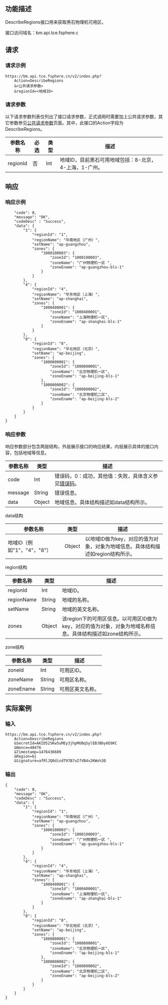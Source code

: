 ## 功能描述

DescribeRegions接口用来获取黑石物理机可用区。

接口访问域名：bm.api.tce.fsphere.c

## 请求

### 请求示例

```
https://bm.api.tce.fsphere.cn/v2/index.php?
	Action=DescribeRegions
	&<公共请求参数>
	&regionId=<地域ID>
```

### 请求参数

以下请求参数列表仅列出了接口请求参数，正式调用时需要加上公共请求参数，其它参数参见[公共请求参数](/doc/api/456/6718)页面。其中，此接口的Action字段为DescribeRegions。

| 参数名称     | 必选   | 类型   | 描述                              |
| -------- | ---- | ---- | ------------------------------- |
| regionId | 否    | Int  | 地域ID，目前黑石可用地域包括：8-北京，4-上海，1-广州。 |

## 响应

### 响应示例

```
    "code": 0,
    "message": "OK",
    "codeDesc" : "Success",
    "data": {
        "1": {
            "regionId": "1",
            "regionName": "华南地区（广州）",
            "setName": "ap-guangzhou",
            "zones": {
                "1000100003": {
                    "zoneId": "1000100003",
                    "zoneName": "广州物理机一区 ",
                    "zoneEname": "ap-guangzhou-bls-1"
                }
            }
        },
        "4": {
            "regionId": "4",
            "regionName": "华东地区（上海）",
            "setName": "ap-shanghai",
            "zones": {
                "1000400001": {
                    "zoneId": "1000400001",
                    "zoneName": "上海物理机一区",
                    "zoneEname": "ap-shanghai-bls-1"
                }
            }
        },
        "8": {
            "regionId": "8",
            "regionName": "华北地区（北京）",
            "setName": "ap-beijing",
            "zones": {
                "1000800001": {
                    "zoneId": "1000800001",
                    "zoneName": "北京物理机一区",
                    "zoneEname": "ap-beijing-bls-1"
                },
                "1000800002": {
                    "zoneId": "1000800002",
                    "zoneName": "北京物理机二区",
                    "zoneEname": "ap-beijing-bls-2"
                }
            }
        }
    }
}
```

### 响应参数

响应参数部分包含两层结构，外层展示接口的响应结果，内层展示具体的接口内容，包括地域等信息。

| 参数名称    | 类型     | 描述                                       |
| ------- | ------ | ---------------------------------------- |
| code    | Int    | 错误码，0：成功，其他值：失败，具体含义参见[错误码](/doc/api/456/6725)。 |
| message | String | 错误信息。                                    |
| data    | Object | 地域信息。具体结构描述如data结构所示。                    |

data结构

| 参数名称                | 类型     | 描述                                       |
| ------------------- | ------ | ---------------------------------------- |
| 地域ID（例如"1"，"4"，"8"） | Object | 以地域ID做为key，对应的值为对象，对象为地域信息。具体结构描述如region结构所示。 |


region结构

| 参数名称       | 类型     | 描述                                       |
| ---------- | ------ | ---------------------------------------- |
| regionId   | Int    | 地域ID。                                    |
| regionName | String | 地域的名称。                                   |
| setName    | String | 地域的英文名称。                                 |
| zones      | Object | 该region下的可用区信息。以可用区ID做为key，对应的值为对象，对象为地域名称信息。具体结构描述如zone结构所示。 |

zone结构

| 参数名称      | 类型     | 描述       |
| --------- | ------ | -------- |
| zoneId    | Int    | 可用区ID。   |
| zoneName  | String | 可用区名称。   |
| zoneEname | String | 可用区英文名称。 |


## 实际案例

### 输入

```
https://bm.api.tce.fsphere.cn/v2/index.php?
	Action=DescribeRegions
	&SecretId=AKID52SKw5uMEy3jhpMUBqSylEBJBby6E0KC
	&Nonce=48476
	&Timestamp=1476436689
	&Region=bj
	&Signature=afRlJQ0disdT97B7uIfVB4v2KWo%3D
```
### 输出

```
{
    "code": 0,
    "message": "OK",
    "codeDesc" : "Success",
    "data": {
        "1": {
            "regionId": "1",
            "regionName": "华南地区（广州）",
            "setName": "ap-guangzhou",
            "zones": {
                "1000100003": {
                    "zoneId": "1000100003",
                    "zoneName": "广州物理机一区 ",
                    "zoneEname": "ap-guangzhou-bls-1"
                }
            }
        },
        "4": {
            "regionId": "4",
            "regionName": "华东地区（上海）",
            "setName": "ap-shanghai",
            "zones": {
                "1000400001": {
                    "zoneId": "1000400001",
                    "zoneName": "上海物理机一区",
                    "zoneEname": "ap-shanghai-bls-1"
                }
            }
        },
        "8": {
            "regionId": "8",
            "regionName": "华北地区（北京）",
            "setName": "ap-beijing",
            "zones": {
                "1000800001": {
                    "zoneId": "1000800001",
                    "zoneName": "北京物理机一区",
                    "zoneEname": "ap-beijing-bls-1"
                },
                "1000800002": {
                    "zoneId": "1000800002",
                    "zoneName": "北京物理机二区",
                    "zoneEname": "ap-beijing-bls-2"
                }
            }
        }
    }
}
```
